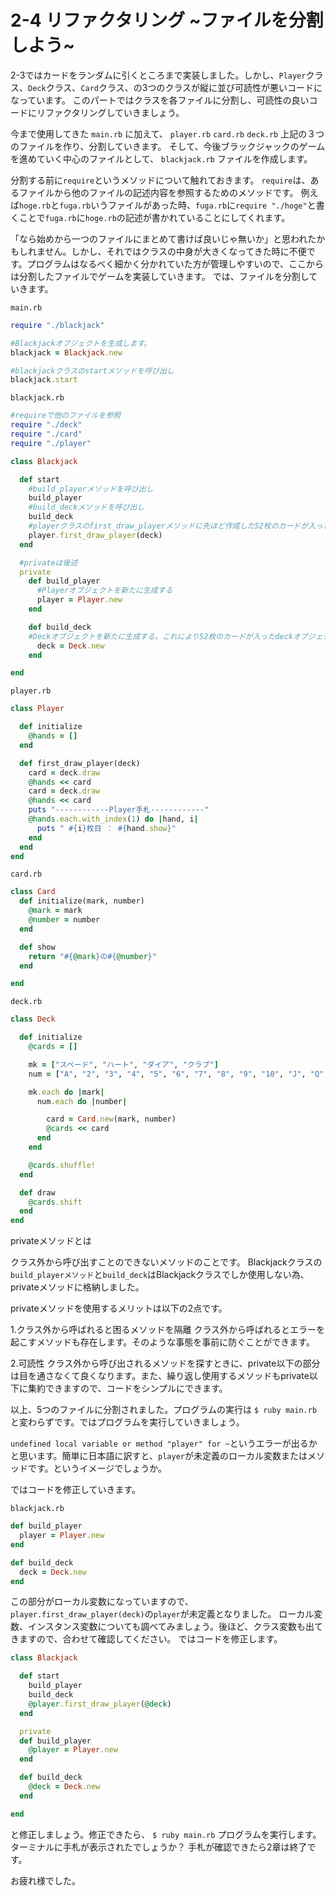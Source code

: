 # 2-4 リファクタリング ~ファイルを分割しよう~

2-3ではカードをランダムに引くところまで実装しました。しかし、`Player`クラス、`Deck`クラス、`Card`クラス、の3つのクラスが縦に並び可読性が悪いコードになっています。
このパートではクラスを各ファイルに分割し、可読性の良いコードにリファクタリングしていきましょう。

今まで使用してきた `main.rb` に加えて、
`player.rb`
`card.rb`
`deck.rb`
上記の３つのファイルを作り、分割していきます。
そして、今後ブラックジャックのゲームを進めていく中心のファイルとして、
`blackjack.rb`  ファイルを作成します。

分割する前に`require`というメソッドについて触れておきます。
`require`は、あるファイルから他のファイルの記述内容を参照するためのメソッドです。
例えば`hoge.rb`と`fuga.rb`いうファイルがあった時、`fuga.rb`に`require "./hoge"`と書くことで`fuga.rb`に`hoge.rb`の記述が書かれていることにしてくれます。

「なら始めから一つのファイルにまとめて書けば良いじゃ無いか」と思われたかもしれません。しかし、それではクラスの中身が大きくなってきた時に不便です。プログラムはなるべく細かく分かれていた方が管理しやすいので、ここからは分割したファイルでゲームを実装していきます。
では、ファイルを分割していきます。

`main.rb`

~~~ruby
require "./blackjack"

#Blackjackオブジェクトを生成します。
blackjack = Blackjack.new

#blackjackクラスのstartメソッドを呼び出し
blackjack.start
~~~

`blackjack.rb`

~~~ruby
#requireで他のファイルを参照
require "./deck"
require "./card"
require "./player"

class Blackjack

  def start
    #build_playerメソッドを呼び出し
    build_player
    #build_deckメソッドを呼び出し
    build_deck
    #playerクラスのfirst_draw_playerメソッドに先ほど作成した52枚のカードが入ったdeckを引数で渡し呼び出し
    player.first_draw_player(deck)
  end

  #privateは後述
  private
    def build_player
      #Playerオブジェクトを新たに生成する
      player = Player.new
    end

    def build_deck
    #Deckオブジェクトを新たに生成する。これにより52枚のカードが入ったdeckオブジェクトが生成される。
      deck = Deck.new
    end

end
~~~

`player.rb`

~~~ruby
class Player

  def initialize
    @hands = []
  end

  def first_draw_player(deck)
    card = deck.draw
    @hands << card
    card = deck.draw
    @hands << card
    puts "------------Player手札------------"
    @hands.each.with_index(1) do |hand, i|
      puts " #{i}枚目 ： #{hand.show}"
    end
  end
end
~~~

`card.rb`

~~~ruby
class Card
  def initialize(mark, number)
    @mark = mark
    @number = number
  end

  def show
    return "#{@mark}の#{@number}"
  end

end
~~~

`deck.rb`

~~~ruby
class Deck

  def initialize
    @cards = []

    mk = ["スペード", "ハート", "ダイア", "クラブ"]
    num = ["A", "2", "3", "4", "5", "6", "7", "8", "9", "10", "J", "Q" ,"K"]

    mk.each do |mark|
      num.each do |number|

        card = Card.new(mark, number)
        @cards << card
      end
    end

    @cards.shuffle!
  end

  def draw
    @cards.shift
  end
end
~~~

privateメソッドとは

クラス外から呼び出すことのできないメソッドのことです。
Blackjackクラスの`build_playerメソッド`と`build_deck`はBlackjackクラスでしか使用しない為、privateメソッドに格納しました。

privateメソッドを使用するメリットは以下の2点です。

1.クラス外から呼ばれると困るメソッドを隔離
クラス外から呼ばれるとエラーを起こすメソッドも存在します。そのような事態を事前に防ぐことができます。

2.可読性
クラス外から呼び出されるメソッドを探すときに、private以下の部分は目を通さなくて良くなります。また、繰り返し使用するメソッドもprivate以下に集約できますので、コードをシンプルにできます。


以上、5つのファイルに分割されました。プログラムの実行は
`$ ruby main.rb`
と変わらずです。ではプログラムを実行していきましょう。

`undefined local variable or method "player" for ~`というエラーが出るかと思います。簡単に日本語に訳すと、`player`が未定義のローカル変数またはメソッドです。というイメージでしょうか。

ではコードを修正していきます。

`blackjack.rb`

~~~ruby
def build_player
  player = Player.new
end

def build_deck
  deck = Deck.new
end
~~~

この部分がローカル変数になっていますので、`player.first_draw_player(deck)`の`player`が未定義となりました。
ローカル変数、インスタンス変数についても調べてみましょう。後ほど、クラス変数も出てきますので、合わせて確認してください。
ではコードを修正します。

~~~ruby
class Blackjack

  def start
    build_player
    build_deck
    @player.first_draw_player(@deck)
  end

  private
  def build_player
    @player = Player.new
  end

  def build_deck
    @deck = Deck.new
  end

end
~~~

と修正しましょう。修正できたら、
`$ ruby main.rb`
プログラムを実行します。
ターミナルに手札が表示されたでしょうか？
手札が確認できたら2章は終了です。

お疲れ様でした。
